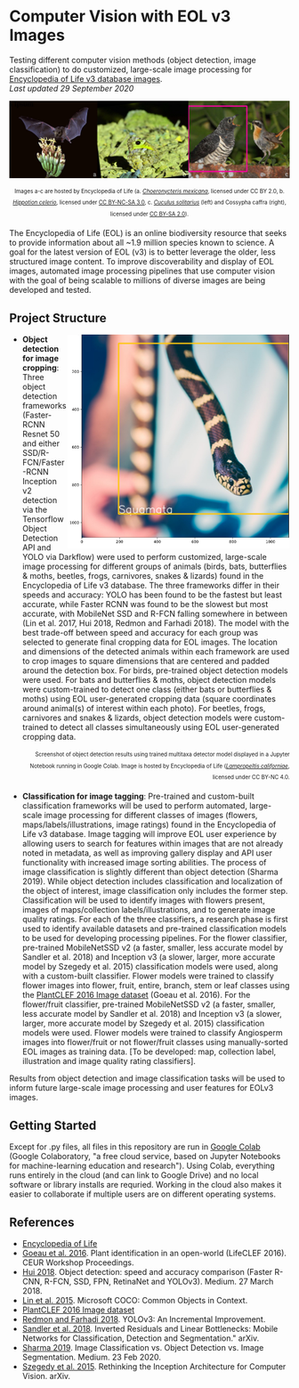 # Computer Vision with EOL v3 Images 
Testing different computer vision methods (object detection, image classification) to do customized, large-scale image processing for [Encyclopedia of Life v3 database images](https://eol.org/pages/2913056/media).   
*Last updated 29 September 2020*

<p align="center">
<a href="url"><img src="https://github.com/aubricot/computer_vision_with_eol_images/blob/master/object_detection_for_image_cropping/images/banner.jpg" align="middle" width="900" ></a></p>   

<p align="center">
<sub><sup>Images a-c are hosted by Encyclopedia of Life (a. <a href="http://upload.wikimedia.org/wikipedia/commons/a/af/Choeronycteris_mexicana%2C_Mexican_long-tongued_bat_%287371567444%29.jpg"><i>Choeronycteris mexicana</i></a>, licensed under <a href="https://creativecommons.org/licenses/by/2.0/legalcode"></a>CC BY 2.0</a>, b. <a href="https://calphotos.berkeley.edu/cgi/img_query?seq_num=81811&one=T"><i>Hippotion celerio</i></a>, licensed under <a href="https://creativecommons.org/licenses/by-nc-sa/3.0/">CC BY-NC-SA 3.0</a>, c. <a href="https://content.eol.org/data/media/7e/b3/54/542.16276541578.jpg"><i>Cuculus solitarius</i></a> (left) and <a <i>Cossypha caffra</i></a> (right)</a>, licensed under <a href="https://creativecommons.org/licenses/by-sa/2.0/">CC BY-SA 2.0</a>).</sup></sub>

The Encyclopedia of Life (EOL) is an online biodiversity resource that seeks to provide information about all ~1.9 million species known to science. A goal for the latest version of EOL (v3) is to better leverage the older, less structured image content. To improve discoverability and display of EOL images, automated image processing pipelines that use computer vision with the goal of being scalable to millions of diverse images are being developed and tested.   

## Project Structure
<p align="center">
<a href="url"><img src="https://github.com/aubricot/computer_vision_with_eol_images/blob/master/object_detection_for_image_cropping/images/3093378.jpg" align="right" width="400" ></a></p> 

* **Object detection for image cropping**: Three object detection frameworks (Faster-RCNN Resnet 50 and either SSD/R-FCN/Faster-RCNN Inception v2 detection via the Tensorflow Object Detection API and YOLO via Darkflow) were used to perform customized, large-scale image processing for different groups of animals (birds, bats, butterflies & moths, beetles, frogs, carnivores, snakes & lizards) found in the Encyclopedia of Life v3 database. The three frameworks differ in their speeds and accuracy: YOLO has been found to be the fastest but least accurate, while Faster RCNN was found to be the slowest but most accurate, with MobileNet SSD and R-FCN falling somewhere in between (Lin et al. 2017, Hui 2018, Redmon and Farhadi 2018). The model with the best trade-off between speed and accuracy for each group was selected to generate final cropping data for EOL images. The location and dimensions of the detected animals within each framework are used to crop images to square dimensions that are centered and padded around the detection box. For birds, pre-trained object detection models were used. For bats and butterflies & moths, object detection models were custom-trained to detect one class (either bats or butterflies & moths) using EOL user-generated cropping data (square coordinates around animal(s) of interest within each photo). For beetles, frogs, carnivores and snakes & lizards, object detection models were custom-trained to detect all classes simultaneously using EOL user-generated cropping data.  

<p align="right"> 
<sub><sup> Screenshot of object detection results using trained multitaxa detector model displayed in a Jupyter Notebook running in Google Colab. Image is hosted by Encyclopedia of Life (<a href="https://content.eol.org/data/media/28/09/c5/18.https___www_inaturalist_org_photos_1003389.jpg"><i>Lampropeltis californiae</i></a>, licensed under <a href="https://creativecommons.org/licenses/by-nc/4.0/"></a>CC BY-NC 4.0</a>.</sup></sub></p>  

* **Classification for image tagging**: Pre-trained and custom-built classification frameworks will be used to perform automated, large-scale image processing for different classes of images (flowers, maps/labels/illustrations, image ratings) found in the Encyclopedia of Life v3 database. Image tagging will improve EOL user experience by allowing users to search for features within images that are not already noted in metadata, as well as improving gallery display and API user functionality with increased image sorting abilities. The process of image classification is slightly different than object detection (Sharma 2019). While object detection includes classification and localization of the object of interest, image classification only includes the former step. Classification will be used to identify images with flowers present, images of maps/collection labels/illustrations, and to generate image quality ratings. For each of the three classifiers, a research phase is first used to identify available datasets and pre-trained classification models to be used for developing processing pipelines. For the flower classifier, pre-trained MobileNetSSD v2 (a faster, smaller, less accurate model by Sandler et al. 2018) and Inception v3 (a slower, larger, more accurate model by Szegedy et al. 2015) classification models were used, along with a custom-built classifier. Flower models were trained to classify flower images into flower, fruit, entire, branch, stem or leaf classes using the [PlantCLEF 2016 Image dataset](https://www.imageclef.org/lifeclef/2016/plant) (Goeau et al. 2016).  For the flower/fruit classifier, pre-trained MobileNetSSD v2 (a faster, smaller, less accurate model by Sandler et al. 2018) and Inception v3 (a slower, larger, more accurate model by Szegedy et al. 2015) classification models were used. Flower models were trained to classify Angiosperm images into flower/fruit or not flower/fruit classes using manually-sorted EOL images as training data.  [To be developed: map, collection label, illustration and image quality rating classifiers].

Results from object detection and image classification tasks will be used to inform future large-scale image processing and user features for EOLv3 images.

## Getting Started  
Except for .py files, all files in this repository are run in [Google Colab](https://research.google.com/colaboratory/faq.html) (Google Colaboratory, "a free cloud service, based on Jupyter Notebooks for machine-learning education and research"). Using Colab, everything runs entirely in the cloud (and can link to Google Drive) and no local software or library installs are requried. Working in the cloud also makes it easier to collaborate if multiple users are on different operating systems. 

## References
* [Encyclopedia of Life](http://eol.org) 
* [Goeau et al. 2016](http://ceur-ws.org/Vol-1609/16090428.pdf). Plant identification in an open-world (LifeCLEF 2016). CEUR Workshop Proceedings. 
* [Hui 2018](medium.com/@jonathan_hui/object-detection-speed-and-accuracy-comparison-faster-r-cnn-r-fcn-ssd-and-yolo-5425656ae359). Object detection: speed and accuracy comparison (Faster R-CNN, R-FCN, SSD, FPN, RetinaNet and YOLOv3). Medium. 27 March 2018.   
* [Lin et al. 2015](https://arxiv.org/pdf/1405.0312.pdf). Microsoft COCO: Common Objects in Context.  
* [PlantCLEF 2016 Image dataset](https://www.imageclef.org/lifeclef/2016/plant)
* [Redmon and Farhadi 2018](https://arxiv.org/pdf/1804.02767.pdf). YOLOv3: An Incremental Improvement. 
* [Sandler et al. 2018](https://arxiv.org/abs/1801.04381). Inverted Residuals and Linear Bottlenecks: Mobile Networks for Classification, Detection and Segmentation." arXiv.
* [Sharma 2019](medium.com/analytics-vidhya/image-classification-vs-object-detection-vs-image-segmentation-f36db85fe81). Image Classification vs. Object Detection vs. Image Segmentation. Medium. 23 Feb 2020.
* [Szegedy et al. 2015](https://arxiv.org/abs/1512.00567). Rethinking the Inception Architecture for Computer Vision. arXiv.
